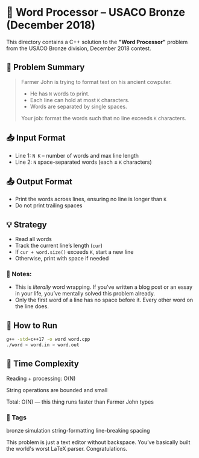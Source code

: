 # 🐄 Word Processor – USACO Bronze (December 2018)

This directory contains a C++ solution to the **"Word Processor"** problem from the USACO Bronze division, December 2018 contest.

## 📜 Problem Summary
> Farmer John is trying to format text on his ancient cowputer.
> - He has `N` words to print.
> - Each line can hold at most `K` characters.
> - Words are separated by single spaces.
>  
> Your job: format the words such that no line exceeds `K` characters.

## 📥 Input Format
- Line 1: `N K` – number of words and max line length
- Line 2: `N` space-separated words (each ≤ `K` characters)

## 📤 Output Format
- Print the words across lines, ensuring no line is longer than `K`
- Do not print trailing spaces

## 💡 Strategy

- Read all words
- Track the current line’s length (`cur`)
- If `cur + word.size()` exceeds `K`, start a new line
- Otherwise, print with space if needed

### 🧠 Notes:
- This is *literally* word wrapping. If you’ve written a blog post or an essay in your life, you’ve mentally solved this problem already.
- Only the first word of a line has no space before it. Every other word on the line does.

## 🚀 How to Run
```sh
g++ -std=c++17 -o word word.cpp
./word < word.in > word.out
```
## 🧠 Time Complexity
Reading + processing: O(N)

String operations are bounded and small

Total: O(N) — this thing runs faster than Farmer John types

### 🔖 Tags
bronze simulation string-formatting line-breaking spacing

This problem is just a text editor without backspace. You’ve basically built the world's worst LaTeX parser. Congratulations.
